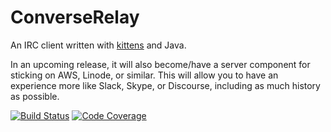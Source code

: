 ConverseRelay
=====
An IRC client written with [kittens](https://github.com/KittehOrg/KittehIRCClientLib) and Java.

In an upcoming release, it will also become/have a server component for sticking on AWS, Linode, or similar. This will allow you to have an experience more like Slack, Skype, or Discourse, including as much history as possible.

[![Build Status](https://travis-ci.org/TechShroom/ConverseRelay.svg?branch=master)](https://travis-ci.org/TechShroom/ConverseRelay)
[![Code Coverage](https://codecov.io/github/TechShroom/ConverseRelay/coverage.svg?branch=master)](https://codecov.io/github/TechShroom/ConverseRelay?branch=master)
